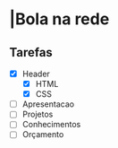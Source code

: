 # |Bola na rede
## Tarefas

- [x] Header
    - [x] HTML
    - [x] CSS
- [ ] Apresentacao
- [ ] Projetos
- [ ] Conhecimentos
- [ ] Orçamento
